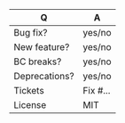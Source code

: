 | Q             | A
| ------------- | ---
| Bug fix?      | yes/no
| New feature?  | yes/no   <!-- don't forget to update src/**/CHANGELOG.md files -->
| BC breaks?    | yes/no
| Deprecations? | yes/no   <!-- don't forget to update UPGRADE-*.md and src/**/CHANGELOG.md files -->
| Tickets       | Fix #... <!-- prefix each issue number with "Fix #", if any -->
| License       | MIT

<!--
Replace this notice by a short README for your feature/bugfix. This will help people
understand your PR.

Additionally:
 - Update the docs (for new features) if needed.
 - Always add tests and ensure they pass.
 - Features and deprecations must be submitted against branch master.
-->
